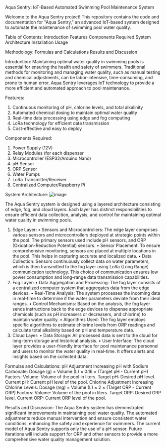 Aqua Sentry: IoT-Based Automated Swimming Pool Maintenance System

Welcome to the Aqua Sentry project! This repository contains the code and documentation for "Aqua Sentry," an advanced IoT-based system designed to automate the maintenance of swimming pool water quality.

Table of Contents:
  Introduction
  Features
  Components Required
  System Architecture
  Installation
  Usage
  
Methodology:
  Formulas and Calculations
  Results and Discussion

Introduction:
Maintaining optimal water quality in swimming pools is essential for ensuring the health and safety of swimmers. Traditional methods for monitoring and managing water quality, such as manual testing and chemical adjustments, can be labor-intensive, time-consuming, and prone to human error. Aqua Sentry leverages IoT technology to provide a more efficient and automated approach to pool maintenance.

Features:
  1. Continuous monitoring of pH, chlorine levels, and total alkalinity
  2. Automated chemical dosing to maintain optimal water quality
  3. Real-time data processing using edge and fog computing
  4. LoRa technology for efficient data transmission
  5. Cost-effective and easy to deploy

Components Required:
  1. Power Supply (12V)
  2. Relay Modules (for each dispenser
  3. Microcontroller (ESP32/Arduino Nano)
  4. pH Sensor
  5. ORP Sensor
  6. Water Pumps
  7. LoRa Transmitter/Receiver
  8. Centralized Computer/Raspberry Pi
  
System Architecture:
![image](https://github.com/AanshSahni/AquaSentry_hardware/assets/127657476/3500f302-2371-4651-81a9-0d9450c543cf)


The Aqua Sentry system is designed using a layered architecture consisting of edge, fog, and cloud layers. Each layer has distinct responsibilities to ensure efficient data collection, analysis, and control for maintaining optimal water quality in swimming pools.
  1. Edge Layer:
    •	Sensors and Microcontrollers: The edge layer comprises various sensors and microcontrollers deployed at strategic points within the pool. The primary sensors used include pH sensors, and ORP (Oxidation-Reduction Potential) sensors.
    •	Sensor Placement: To ensure comprehensive monitoring, sensors are placed at multiple locations in the pool. This helps in capturing accurate and localized data.
    •	Data Collection: Sensors continuously collect data on water parameters, which is then transmitted to the fog layer using LoRa (Long Range) communication technology. This choice of communication ensures low power consumption and long-range data transmission capabilities.
  2. Fog Layer:
    •	Data Aggregation and Processing: The fog layer consists of a centralized computer system that aggregates data from the edge devices.
    •	Real-Time Analysis: The system processes the incoming data in real-time to determine if the water parameters deviate from their ideal ranges.
    •	Control Mechanisms: Based on the analysis, the fog layer sends instructions back to the edge devices to dispense appropriate chemicals (such as pH increasers or decreasers, and chlorine) to maintain water quality.
    •	Algorithms Used: The fog layer employs specific algorithms to estimate chlorine levels from ORP readings and calculate total alkalinity based on pH and temperature data.
  3. Cloud Layer:
    •	Data Storage: All processed data is sent to the cloud for long-term storage and historical analysis.
    •	User Interface: The cloud layer provides a user-friendly interface for pool maintenance personnel and users to monitor the water quality in real-time. It offers alerts and insights based on the collected data.

Formulas and Calculations:
  pH Adjustment
    Increasing pH with Sodium Carbonate:
      Dosage (g) = Volume (L) × 0.16 × (Target pH - Current pH)
      Factors:
        Volume: Volume of the pool in liters.
        Target pH: Desired pH level.
        Current pH: Current pH level of the pool.
  Chlorine Adjustment
      Increasing Chlorine Levels:
        Dosage (mg) = Volume (L) × 2 × (Target ORP - Current ORP)
      Factors:
      Volume: Volume of the pool in liters.
      Target ORP: Desired ORP level.
      Current ORP: Current ORP level of the pool.

Results and Discussion:
The Aqua Sentry system has demonstrated significant improvements in maintaining pool water quality. The automated adjustments reduce manual intervention and ensure consistent water conditions, enhancing the safety and experience for swimmers.
The current model of Aqua Sentry supports only the use of a pH sensor. Future iterations will include support for ORP and other sensors to provide a more comprehensive water quality management solution.
